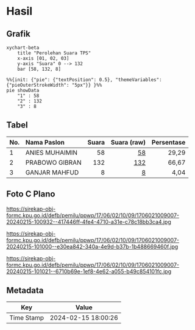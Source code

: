# Hasil

## Grafik

```mermaid
xychart-beta
    title "Perolehan Suara TPS"
    x-axis [01, 02, 03]
    y-axis "Suara" 0 --> 132
    bar [58, 132, 8]
```

```mermaid
%%{init: {"pie": {"textPosition": 0.5}, "themeVariables": {"pieOuterStrokeWidth": "5px"}} }%%
pie showData
    "1" : 58
    "2" : 132
    "3" : 8
```

## Tabel

| No. | Nama Paslon    | Suara | Suara (raw) | Persentase |
|:--- |:-------------- | -----:| -----------:| ----------:|
| 1   | ANIES MUHAIMIN | 58    | [58][p-1]   | 29,29      |
| 2   | PRABOWO GIBRAN | 132   | [132][p-2]  | 66,67      |
| 3   | GANJAR MAHFUD  | 8     | [8][p-3]    | 4,04       |


[p-1]: https://github.com/gigit-pemilu/pemilu-2024-17-bengkulu/blob/main/pilpres/hitung-suara/sub/17-bengkulu/sub/06-muko-muko/sub/02-kota-mukomuko/sub/1009-pasar-muko-muko/sub/007-tps/sub/paslon-1.txt
[p-2]: https://github.com/gigit-pemilu/pemilu-2024-17-bengkulu/blob/main/pilpres/hitung-suara/sub/17-bengkulu/sub/06-muko-muko/sub/02-kota-mukomuko/sub/1009-pasar-muko-muko/sub/007-tps/sub/paslon-2.txt
[p-3]: https://github.com/gigit-pemilu/pemilu-2024-17-bengkulu/blob/main/pilpres/hitung-suara/sub/17-bengkulu/sub/06-muko-muko/sub/02-kota-mukomuko/sub/1009-pasar-muko-muko/sub/007-tps/sub/paslon-3.txt

## Foto C Plano

https://sirekap-obj-formc.kpu.go.id/defb/pemilu/ppwp/17/06/02/10/09/1706021009007-20240215-100932--417446ff-4fe4-4710-a31e-c78c18bb3ca4.jpg

https://sirekap-obj-formc.kpu.go.id/defb/pemilu/ppwp/17/06/02/10/09/1706021009007-20240215-101000--e30ea842-340a-4e9d-b37b-1b488669460f.jpg

https://sirekap-obj-formc.kpu.go.id/defb/pemilu/ppwp/17/06/02/10/09/1706021009007-20240215-101021--6710b69e-1ef8-4e62-a055-b49c854101fc.jpg


## Metadata

| Key        | Value               |
| ---------- | ------------------- |
| Time Stamp | 2024-02-15 18:00:26 |



